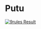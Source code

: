 # Putu

[![9rules Result](http://3.113.31.107/pony/miyazakisoft/Putu/master-badge.svg)](http://3.113.31.107/pony/miyazakisoft/Putu/)
